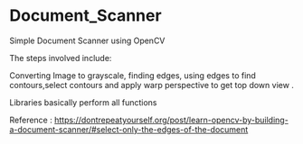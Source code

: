# Document_Scanner
Simple Document Scanner using OpenCV

The steps involved include:

Converting Image to grayscale, finding edges, using edges to find contours,select contours and apply warp perspective to get top down view .

Libraries basically perform all functions


Reference : https://dontrepeatyourself.org/post/learn-opencv-by-building-a-document-scanner/#select-only-the-edges-of-the-document
